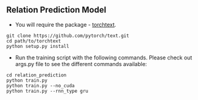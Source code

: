 ## Relation Prediction Model

- You will require the package - [torchtext](https://github.com/pytorch/text).
```
git clone https://github.com/pytorch/text.git
cd path/to/torchtext
python setup.py install
```

- Run the training script with the following commands. Please check out args.py file to see the different commands available:
```
cd relation_prediction
python train.py
python train.py --no_cuda
python train.py --rnn_type gru
```

